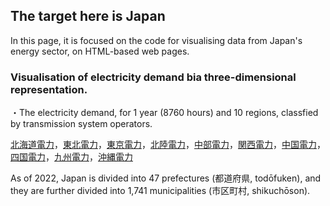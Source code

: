 ## The target here is Japan 

In this page, it is focused on the code for visualising data from Japan's energy sector, on HTML-based web pages.

### Visualisation of electricity demand bia three-dimensional representation.
・The electricity demand, for 1 year (8760 hours) and 10 regions, classfied by transmission system operators.

[北海道電力](https://naohiro701.github.io/main/3D/elect_demand_TSO_Hokkaido.html)，[東北電力](https://naohiro701.github.io/main/3D/elect_demand_TSO_Tohoku.html)，[東京電力](https://naohiro701.github.io/main/3D/elect_demand_TSO_Tokyo.html)，[北陸電力](https://naohiro701.github.io/main/3D/elect_demand_TSO_Hokuriku.html)，[中部電力](https://naohiro701.github.io/main/3D/elect_demand_TSO_Chubu.html)，[関西電力](https://naohiro701.github.io/main/3D/elect_demand_TSO_Kansai.html)，[中国電力](https://naohiro701.github.io/main/3D/elect_demand_TSO_Chugoku.html)，[四国電力](https://naohiro701.github.io/main/3D/elect_demand_TSO_Shikoku.html)，[九州電力](https://naohiro701.github.io/main/3D/elect_demand_TSO_Kyushu.html)，[沖縄電力](https://naohiro701.github.io/main/3D/elect_demand_TSO_Okinawa.html)


As of 2022, Japan is divided into 47 prefectures (都道府県, todōfuken), and they are further divided into 1,741 municipalities (市区町村, shikuchōson).


